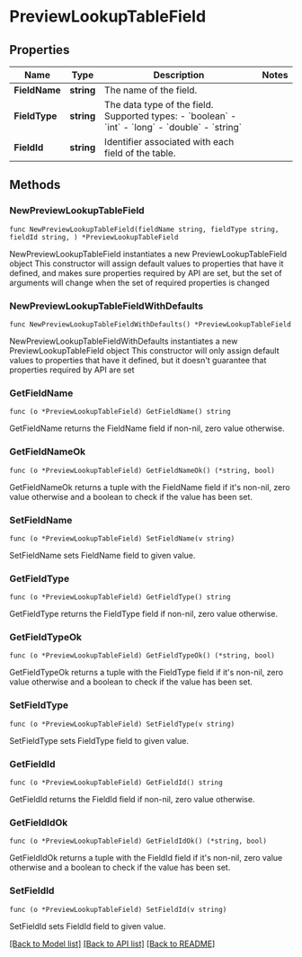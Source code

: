 # PreviewLookupTableField

## Properties

Name | Type | Description | Notes
------------ | ------------- | ------------- | -------------
**FieldName** | **string** | The name of the field. | 
**FieldType** | **string** | The data type of the field. Supported types:   - &#x60;boolean&#x60;   - &#x60;int&#x60;   - &#x60;long&#x60;   - &#x60;double&#x60;   - &#x60;string&#x60; | 
**FieldId** | **string** | Identifier associated with each field of the table. | 

## Methods

### NewPreviewLookupTableField

`func NewPreviewLookupTableField(fieldName string, fieldType string, fieldId string, ) *PreviewLookupTableField`

NewPreviewLookupTableField instantiates a new PreviewLookupTableField object
This constructor will assign default values to properties that have it defined,
and makes sure properties required by API are set, but the set of arguments
will change when the set of required properties is changed

### NewPreviewLookupTableFieldWithDefaults

`func NewPreviewLookupTableFieldWithDefaults() *PreviewLookupTableField`

NewPreviewLookupTableFieldWithDefaults instantiates a new PreviewLookupTableField object
This constructor will only assign default values to properties that have it defined,
but it doesn't guarantee that properties required by API are set

### GetFieldName

`func (o *PreviewLookupTableField) GetFieldName() string`

GetFieldName returns the FieldName field if non-nil, zero value otherwise.

### GetFieldNameOk

`func (o *PreviewLookupTableField) GetFieldNameOk() (*string, bool)`

GetFieldNameOk returns a tuple with the FieldName field if it's non-nil, zero value otherwise
and a boolean to check if the value has been set.

### SetFieldName

`func (o *PreviewLookupTableField) SetFieldName(v string)`

SetFieldName sets FieldName field to given value.


### GetFieldType

`func (o *PreviewLookupTableField) GetFieldType() string`

GetFieldType returns the FieldType field if non-nil, zero value otherwise.

### GetFieldTypeOk

`func (o *PreviewLookupTableField) GetFieldTypeOk() (*string, bool)`

GetFieldTypeOk returns a tuple with the FieldType field if it's non-nil, zero value otherwise
and a boolean to check if the value has been set.

### SetFieldType

`func (o *PreviewLookupTableField) SetFieldType(v string)`

SetFieldType sets FieldType field to given value.


### GetFieldId

`func (o *PreviewLookupTableField) GetFieldId() string`

GetFieldId returns the FieldId field if non-nil, zero value otherwise.

### GetFieldIdOk

`func (o *PreviewLookupTableField) GetFieldIdOk() (*string, bool)`

GetFieldIdOk returns a tuple with the FieldId field if it's non-nil, zero value otherwise
and a boolean to check if the value has been set.

### SetFieldId

`func (o *PreviewLookupTableField) SetFieldId(v string)`

SetFieldId sets FieldId field to given value.



[[Back to Model list]](../README.md#documentation-for-models) [[Back to API list]](../README.md#documentation-for-api-endpoints) [[Back to README]](../README.md)


